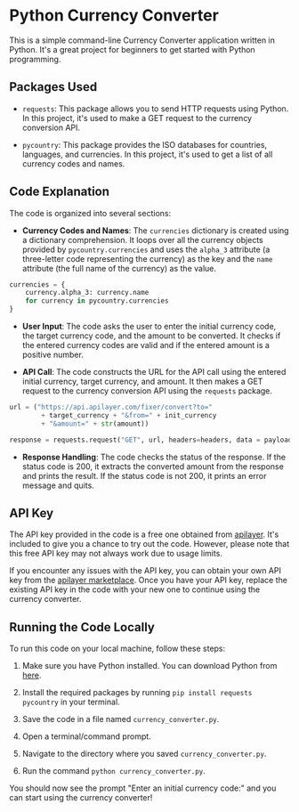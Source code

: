 # Python Currency Converter

This is a simple command-line Currency Converter application written in Python. It's a great project for beginners to get started with Python programming.

## Packages Used

- `requests`: This package allows you to send HTTP requests using Python. In this project, it's used to make a GET request to the currency conversion API.

- `pycountry`: This package provides the ISO databases for countries, languages, and currencies. In this project, it's used to get a list of all currency codes and names.

## Code Explanation

The code is organized into several sections:

- **Currency Codes and Names**: The `currencies` dictionary is created using a dictionary comprehension. It loops over all the currency objects provided by `pycountry.currencies` and uses the `alpha_3` attribute (a three-letter code representing the currency) as the key and the `name` attribute (the full name of the currency) as the value.

```python
currencies = {
    currency.alpha_3: currency.name
    for currency in pycountry.currencies
}
```

- **User Input**: The code asks the user to enter the initial currency code, the target currency code, and the amount to be converted. It checks if the entered currency codes are valid and if the entered amount is a positive number.

- **API Call**: The code constructs the URL for the API call using the entered initial currency, target currency, and amount. It then makes a GET request to the currency conversion API using the `requests` package.

```python
url = ("https://api.apilayer.com/fixer/convert?to="
        + target_currency + "&from=" + init_currency
        + "&amount=" + str(amount))

response = requests.request("GET", url, headers=headers, data = payload)
```

- **Response Handling**: The code checks the status of the response. If the status code is 200, it extracts the converted amount from the response and prints the result. If the status code is not 200, it prints an error message and quits.

## API Key

The API key provided in the code is a free one obtained from [apilayer](https://apilayer.com/marketplace). It's included to give you a chance to try out the code. However, please note that this free API key may not always work due to usage limits.

If you encounter any issues with the API key, you can obtain your own API key from the [apilayer marketplace](https://apilayer.com/marketplace). Once you have your API key, replace the existing API key in the code with your new one to continue using the currency converter.

## Running the Code Locally

To run this code on your local machine, follow these steps:

1. Make sure you have Python installed. You can download Python from [here](https://www.python.org/downloads/).

2. Install the required packages by running `pip install requests pycountry` in your terminal.

3. Save the code in a file named `currency_converter.py`.

4. Open a terminal/command prompt.

5. Navigate to the directory where you saved `currency_converter.py`.

6. Run the command `python currency_converter.py`.

You should now see the prompt "Enter an initial currency code:" and you can start using the currency converter!
